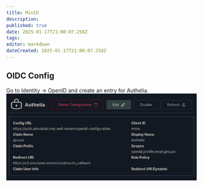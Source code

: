 ```yaml
---
title: MinIO
description: 
published: true
date: 2025-01-17T21:00:07.258Z
tags: 
editor: markdown
dateCreated: 2025-01-17T21:00:07.258Z
---
```


## OIDC Config
Go to Identity -> OpenID and create an entry for Authelia.
![minio_oidc_configuration.png](/minio_oidc_configuration.png)